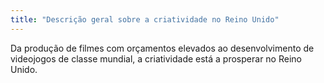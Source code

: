 ```yaml
---
title: "Descrição geral sobre a criatividade no Reino Unido"
---
```

Da produção de filmes com orçamentos elevados ao desenvolvimento de videojogos de classe mundial, a criatividade está a prosperar no Reino Unido.